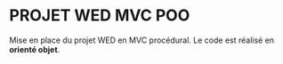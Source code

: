 # PROJET WED MVC POO

Mise en place du projet WED en MVC procédural.
Le code est réalisé en **orienté objet**.
